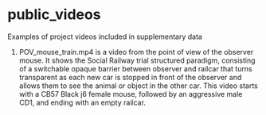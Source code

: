 # public_videos
Examples of project videos included in supplementary data

1. POV_mouse_train.mp4 is a video from the point of view of the observer mouse. It shows the Social Railway trial structured paradigm, consisting of a switchable opaque barrier between observer and railcar that turns transparent as each new car is stopped in front of the observer and allows them to see the animal or object in the other car.  This video starts with a CB57 Black j6 female mouse, followed by an aggressive male CD1, and ending with an empty railcar.
